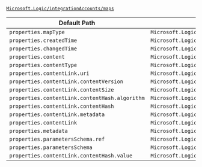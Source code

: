 [`Microsoft.Logic/integrationAccounts/maps`](https://docs.microsoft.com/en-us/azure/templates/microsoft.logic/integrationaccounts/maps)

| Default Path | Alias |
|---|---|
| `properties.mapType` | `Microsoft.Logic/integrationAccounts/maps/mapType` |
| `properties.createdTime` | `Microsoft.Logic/integrationAccounts/maps/createdTime` |
| `properties.changedTime` | `Microsoft.Logic/integrationAccounts/maps/changedTime` |
| `properties.content` | `Microsoft.Logic/integrationAccounts/maps/content` |
| `properties.contentType` | `Microsoft.Logic/integrationAccounts/maps/contentType` |
| `properties.contentLink.uri` | `Microsoft.Logic/integrationAccounts/maps/contentLink.uri` |
| `properties.contentLink.contentVersion` | `Microsoft.Logic/integrationAccounts/maps/contentLink.contentVersion` |
| `properties.contentLink.contentSize` | `Microsoft.Logic/integrationAccounts/maps/contentLink.contentSize` |
| `properties.contentLink.contentHash.algorithm` | `Microsoft.Logic/integrationAccounts/maps/contentLink.contentHash.algorithm` |
| `properties.contentLink.contentHash` | `Microsoft.Logic/integrationAccounts/maps/contentLink.contentHash` |
| `properties.contentLink.metadata` | `Microsoft.Logic/integrationAccounts/maps/contentLink.metadata` |
| `properties.contentLink` | `Microsoft.Logic/integrationAccounts/maps/contentLink` |
| `properties.metadata` | `Microsoft.Logic/integrationAccounts/maps/metadata` |
| `properties.parametersSchema.ref` | `Microsoft.Logic/integrationAccounts/maps/parametersSchema.ref` |
| `properties.parametersSchema` | `Microsoft.Logic/integrationAccounts/maps/parametersSchema` |
| `properties.contentLink.contentHash.value` | `Microsoft.Logic/integrationAccounts/maps/contentLink.contentHash.value` |

